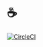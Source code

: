 # ☕️
[![CircleCI](https://circleci.com/gh/jamescmartinez/coffeecoffeecoffee.coffee.svg?style=svg)](https://circleci.com/gh/jamescmartinez/coffeecoffeecoffee.coffee)